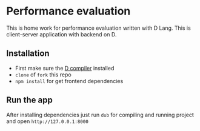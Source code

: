 # Performance evaluation
This is home work for performance evaluation written with D Lang. This is client-server application with backend on D.

## Installation
* First make sure the [D compiler](http://tour.dlang.org/tour/en/welcome/install-d-locally) installed
* `clone` of `fork` this repo
* `npm install` for get frontend dependencies

## Run the app
After installing dependencies just run `dub` for compiling and running project and open `http://127.0.0.1:8000`

